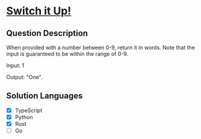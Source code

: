# [Switch it Up!](https://www.codewars.com/kata/5808dcb8f0ed42ae34000031/)

## Question Description

When provided with a number between 0-9, return it in words. Note that the input is guaranteed to be within the range of 0-9.

Input: 1

Output: "One".

## Solution Languages

- [x] TypeScript
- [x] Python
- [x] Rust
- [ ] Go
